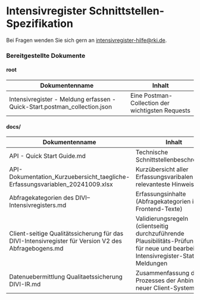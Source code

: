 # Intensivregister Schnittstellen-Spezifikation

Bei Fragen wenden Sie sich gern an <intensivregister-hilfe@rki.de>. 

### Bereitgestellte Dokumente

#### root

| Dokumentenname | Inhalt | 
| ------ | -------| 
| Intensivregister - Meldung erfassen - Quick-Start.postman_collection.json   | Eine Postman-Collection der wichtigsten Requests | 


#### docs/

| Dokumentenname | Inhalt | 
| ------ | -------| 
| API - Quick Start Guide.md | Technische Schnittstellenbeschreibung | 
| API-Dokumentation_Kurzuebersicht_taegliche-Erfassungsvariablen_20241009.xlsx | Kurzübersicht aller Erfassungsvaribalen und relevanteste Hinweise | 
| Abfragekategorien des DIVI–Intensivregisters.md | Erfassungsinhalte (Abfragekategorien inkl. Frontend-Texte) | 
| Client-seitige Qualitätssicherung für das DIVI-Intensivregister für Version V2 des Abfragebogens.md | Validierungsregeln (clientseitig durchzuführende Plausibilitäts-Prüfungen) für neue und bearbeitete Intensivregister-Status-Meldungen | 
|  Datenuebermittlung Qualitaetssicherung DIVI-IR.md | Zusammenfassung des Prozesses der Anbindung neuer Client-Systeme | 

